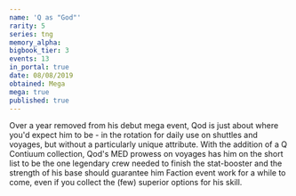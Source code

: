 ```yaml
---
name: 'Q as "God"'
rarity: 5
series: tng
memory_alpha:
bigbook_tier: 3
events: 13
in_portal: true
date: 08/08/2019
obtained: Mega
mega: true
published: true
---
```


Over a year removed from his debut mega event, Qod is just about where you'd expect him to be - in the rotation for daily use on shuttles and voyages, but without a particularly unique attribute. With the addition of a Q Contiuum collection, Qod's MED prowess on voyages has him on the short list to be the one legendary crew needed to finish the stat-booster and the strength of his base should guarantee him Faction event work for a while to come, even if you collect the (few) superior options for his skill.
